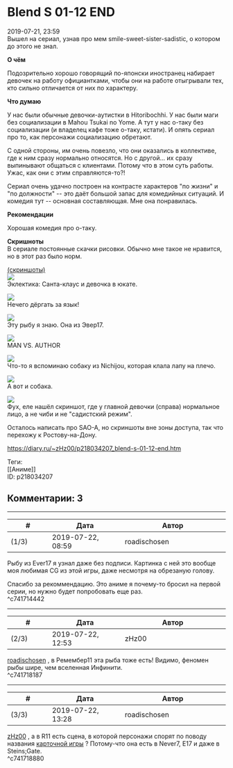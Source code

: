 Blend S 01-12 END
=================

  
2019-07-21, 23:59  
 Вышел на сериал, узнав про мем smile-sweet-sister-sadistic, о котором до этого не знал.   
   
  **О чём**    
   
 Подозрительно хорошо говорящий по-японски иностранец набирает девочек на работу официантками, чтобы они на работе отыгрывали тех, кто сильно отличается от них по характеру.   
   
  **Что думаю**    
   
 У нас были обычные девочки-аутистки в Hitoribochhi. У нас были маги без социализации в Mahou Tsukai no Yome. А тут у нас о-таку без социализации (и владелец кафе тоже о-таку, кстати). И опять сериал про то, как персонажи социализацию обретают.   
   
 С одной стороны, им очень повезло, что они оказались в коллективе, где к ним сразу нормально относятся. Но с другой... их сразу выпинывают общаться с клиентами. Потому что в этом суть работы. Ужас, как они с этим справляются-то?!   
   
 Сериал очень удачно построен на контрасте характеров "по жизни" и "по должности" -- это даёт большой запас для комедийных ситуаций. И комедия тут -- основная составляющая. Мне она понравилась.   
   
  **Рекомендации**    
   
 Хорошая комедия про о-таку.   
   
  **Скришноты**    
 В сериале постоянные скачки рисовки. Обычно мне такое не нравится, но в этот раз было норм.   
   
  [(скриншоты)](https://zHz00.diary.ru/p218034207.htm?index=1#linkmore218034207m1)       
  [![](https://i.imgur.com/S10Ao4Ul.jpg)](https://i.imgur.com/S10Ao4U.jpg)    
 Эклектика: Санта-клаус и девочка в юкате.   
   
  [![](https://i.imgur.com/Kp6OMbol.jpg)](https://i.imgur.com/Kp6OMbo.jpg)    
 Нечего дёргать за язык!   
   
  [![](https://i.imgur.com/39ObNz8l.jpg)](https://i.imgur.com/39ObNz8.jpg)    
 Эту рыбу я знаю. Она из Эвер17.   
   
  [![](https://i.imgur.com/6jx220Dl.jpg)](https://i.imgur.com/6jx220D.jpg)    
 MAN VS. AUTHOR   
   
  [![](https://i.imgur.com/mhwrPpSl.jpg)](https://i.imgur.com/mhwrPpS.jpg)    
 Что-то я вспоминаю собаку из Nichijou, которая клала лапу на плечо.   
   
  [![](https://i.imgur.com/Pag7Z01l.jpg)](https://i.imgur.com/Pag7Z01.jpg)    
 А вот и собака.   
   
  [![](https://i.imgur.com/qFhlXSfl.jpg)](https://i.imgur.com/qFhlXSf.jpg)    
 Фух, еле нашёл скриншот, где у главной девочки (справа) нормальное лицо, а не чиби и не "садистский режим".      
   
 Осталось написать про SAO-A, но скриншоты вне зоны доступа, так что перехожу к Ростову-на-Дону.   
  
<https://diary.ru/~zHz00/p218034207_blend-s-01-12-end.htm>  
  
Теги:  
[[Аниме]]  
ID: p218034207  


Комментарии: 3
--------------

  


---



|         #         |              Дата              |                     Автор                     |           ID           |
| --- | --- | --- | --- |
| (1/3) | 2019-07-22, 08:59 | roadischosen | c741714442 |

  
 Рыбу из Ever17 я узнал даже без подписи. Картинка с ней это вообще моя любимая CG из этой игры, даже несмотря на обрезаную голову.   
   
 Спасибо за рекоммендацию. Это аниме я почему-то бросил на первой серии, но нужно будет попробовать еще раз.   
 ^c741714442

---



|         #         |              Дата              |                     Автор                     |           ID           |
| --- | --- | --- | --- |
| (2/3) | 2019-07-22, 12:53 | zHz00 | c741718187 |

  
  [roadischosen](http://roadischosen.diary.ru "Ugh")  , в Ремембер11 эта рыба тоже есть! Видимо, феномен рыбы шире, чем вселенная Инфинити.   
 ^c741718187

---



|         #         |              Дата              |                     Автор                     |           ID           |
| --- | --- | --- | --- |
| (3/3) | 2019-07-22, 13:28 | roadischosen | c741718880 |

  
  [zHz00](https://zHz00.diary.ru "Untitled")  , а в R11 есть сцена, в которой персонажи спорят по поводу названия  [карточной игры](https://en.wikipedia.org/wiki/Concentration_(card_game))  ? Потому-что она есть в Never7, E17 и даже в Steins;Gate.   
 ^c741718880